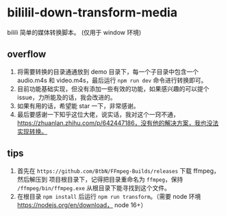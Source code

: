 # bililil-down-transform-media
bilili 简单的媒体转换脚本。 (仅用于 window 环境)

## overflow

1. 将需要转换的目录通通放到 demo 目录下，每一个子目录中包含一个 audio.m4s 和 video.m4s，最后运行 `npm run dev` 命令进行转换即可。
2. 目前功能基础实现，但没有添加一些有效的功能，如果感兴趣的可以提个 issue，力所能及的话，我会改进的。
3. 如果有用的话，希望能 star 一下，非常感谢。
4. 最后要感谢一下知乎这位大佬，说实话，我对这个一窍不通，https://zhuanlan.zhihu.com/p/642447186，没有他的解决方案，我也没法实现转换。

## tips
1. 首先在 `https://github.com/BtbN/FFmpeg-Builds/releases` 下载 ffmpeg，然后解压到 项目根目录下，记得把目录重命名为 `ffmpeg`，保持 `/ffmpeg/bin/ffmpeg.exe` 从根目录下能寻找到这个文件。
2. 在根目录 `npm install`  后运行 `npm run transform`。（需要 node 环境 https://nodejs.org/en/download， node 16+）